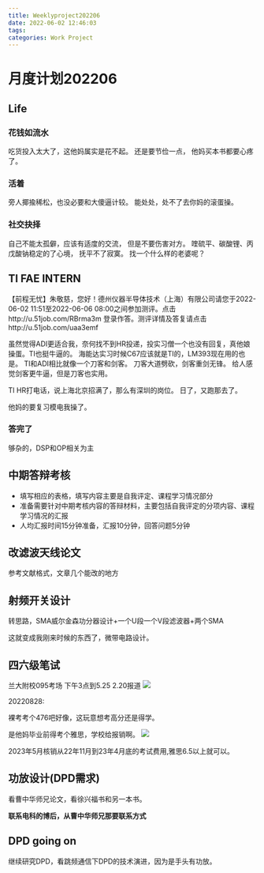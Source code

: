 ```yaml
---
title: Weeklyproject202206
date: 2022-06-02 12:46:03
tags:
categories: Work Project
---
```

# 月度计划202206
## Life
### 花钱如流水
吃货投入太大了，这他妈属实是花不起。
还是要节俭一点，
他妈买本书都要心疼了。

### 活着
旁人揶揄稀松，也没必要和大傻逼计较。
能处处，处不了去你妈的滚蛋操。

### 社交抉择
自己不能太孤僻，应该有适度的交流，
但是不要伤害对方。
喹硫平、碳酸锂、丙戊酸钠稳定的了心境，
抚平不了寂寞。
找一个什么样的老婆呢？

## TI FAE INTERN
【前程无忧】朱敬慈，您好！德州仪器半导体技术（上海）有限公司请您于2022-06-02 11:51至2022-06-06 08:00之间参加测评。点击http://u.51job.com/RBrma3m 登录作答。测评详情及答复请点击http://u.51job.com/uaa3emf

虽然觉得ADI更适合我，奈何找不到HR投递，投实习僧一个也没有回复，真他娘操蛋。TI也挺牛逼的。
海能达实习时候C67应该就是TI的，LM393现在用的也是。
TI和ADI相比就像一个刀客和剑客。
刀客大道劈砍，剑客重剑无锋。
给人感觉剑客更牛逼，但是刀客也实用。

TI HR打电话，说上海北京招满了，那么有深圳的岗位。
日了，又跑那去了。

他妈的要复习模电我操了。

### 答完了
够杂的，DSP和OP相关为主

## 中期答辩考核
* 填写相应的表格，填写内容主要是自我评定、课程学习情况部分
* 准备需要针对中期考核内容的答辩材料，主要包括自我评定的分项内容、课程学习情况的汇报
* 人均汇报时间15分钟准备，汇报10分钟，回答问题5分钟
  
## 改滤波天线论文
参考文献格式，文章几个能改的地方

## 射频开关设计
转思路，SMA威尔金森功分器设计+一个U段一个V段滤波器+两个SMA

这就变成我刚来时候的东西了，微带电路设计。


## 四六级笔试
兰大附校095考场 下午3点到5.25 2.20报道
![](https://cdn.jsdelivr.net/gh/JC-GGBond/image-JC@master/英语学习/微信截图_20220606163231.539zo0cu4h80.webp)


20220828:

裸考考个476吧好像，这玩意想考高分还是得学。


是他妈毕业前得考个雅思，学校给报销啊。
![](https://cdn.jsdelivr.net/gh/JC-GGBond/image-JC@master/英语学习/微信截图_20220606163928.1xol0ibeylgg.webp)

2023年5月核销从22年11月到23年4月底的考试费用,雅思6.5以上就可以。

## 功放设计(DPD需求)
看曹中华师兄论文，看徐兴福书和另一本书。

**联系电科的博后，从曹中华师兄那要联系方式**

## DPD going on
继续研究DPD，看跳频通信下DPD的技术演进，因为是手头有功放。
